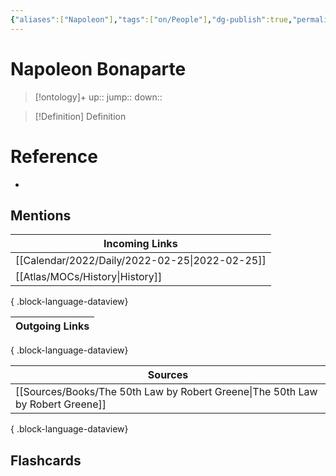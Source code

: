 ```yaml
---
{"aliases":["Napoleon"],"tags":["on/People"],"dg-publish":true,"permalink":"/cards/napoleon-bonaparte/","dgPassFrontmatter":true}
---
```


# Napoleon Bonaparte

> [!ontology]+
> up:: 
> jump:: 
> down:: 

> [!Definition] Definition
> 

# Reference
- 

## Mentions
| Incoming Links                                    |
| ------------------------------------------------- |
| [[Calendar/2022/Daily/2022-02-25\|2022-02-25]] |
| [[Atlas/MOCs/History\|History]]                |

{ .block-language-dataview}

| Outgoing Links |
| -------------- |

{ .block-language-dataview}

| Sources                                                                           |
| --------------------------------------------------------------------------------- |
| [[Sources/Books/The 50th Law by Robert Greene\|The 50th Law by Robert Greene]] |

{ .block-language-dataview}

## Flashcards
